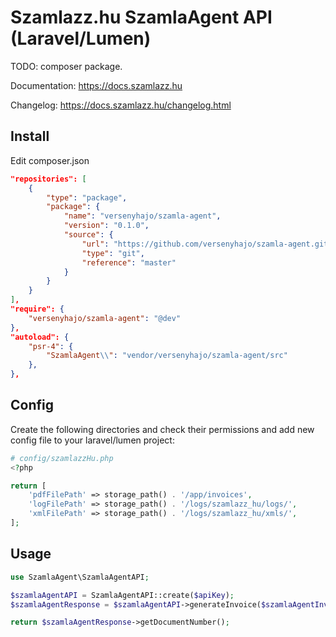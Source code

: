 # Szamlazz.hu SzamlaAgent API (Laravel/Lumen)

TODO: composer package.

Documentation: https://docs.szamlazz.hu

Changelog: https://docs.szamlazz.hu/changelog.html

## Install

Edit composer.json

```json
"repositories": [
    {
        "type": "package",
        "package": {
            "name": "versenyhajo/szamla-agent",
            "version": "0.1.0",
            "source": {
                "url": "https://github.com/versenyhajo/szamla-agent.git",
                "type": "git",
                "reference": "master"
            }
        }
    }
],
"require": {
    "versenyhajo/szamla-agent": "@dev"
},
"autoload": {
    "psr-4": {
        "SzamlaAgent\\": "vendor/versenyhajo/szamla-agent/src"
    },
},
```

## Config


Create the following directories and check their permissions and add new config file to your laravel/lumen project:

```php
# config/szamlazzHu.php
<?php

return [
    'pdfFilePath' => storage_path() . '/app/invoices',
    'logFilePath' => storage_path() . '/logs/szamlazz_hu/logs/',
    'xmlFilePath' => storage_path() . '/logs/szamlazz_hu/xmls/',
];
```

## Usage

```php
use SzamlaAgent\SzamlaAgentAPI;

$szamlaAgentAPI = SzamlaAgentAPI::create($apiKey);
$szamlaAgentResponse = $szamlaAgentAPI->generateInvoice($szamlaAgentInvoice);

return $szamlaAgentResponse->getDocumentNumber();
```